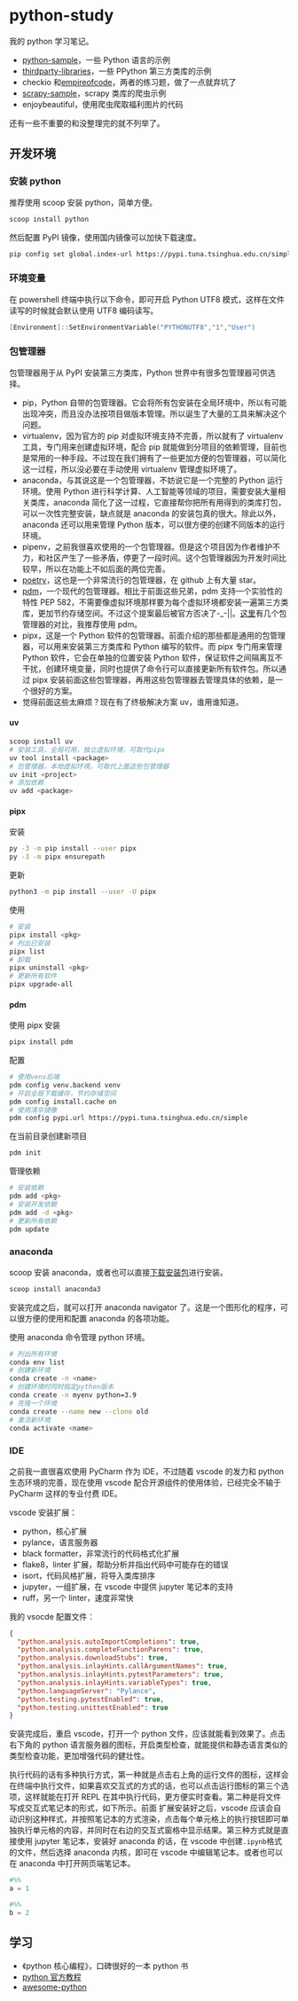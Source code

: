 # python-study

我的 python 学习笔记。

- [python-sample](./python-sample/README.md)，一些 Python 语言的示例
- [thirdparty-libraries](./thirdparty-libraries/README.md)，一些 PPython 第三方类库的示例
- checkio 和[empireofcode](./empireofcode/README.md)，两者的练习题，做了一点就弃坑了
- [scrapy-sample](./scrapy-sample)，scrapy 类库的爬虫示例
- enjoybeautiful，使用爬虫爬取福利图片的代码

还有一些不重要的和没整理完的就不列举了。

## 开发环境

### 安装 python

推荐使用 scoop 安装 python，简单方便。

```powershell
scoop install python
```

然后配置 PyPI 镜像，使用国内镜像可以加快下载速度。

```sh
pip config set global.index-url https://pypi.tuna.tsinghua.edu.cn/simple
```

### 环境变量

在 powershell 终端中执行以下命令，即可开启 Python UTF8 模式，这样在文件读写的时候就会默认使用 UTF8 编码读写。

```powershell
[Environment]::SetEnvironmentVariable("PYTHONUTF8","1","User")
```

### 包管理器

包管理器用于从 PyPI 安装第三方类库，Python 世界中有很多包管理器可供选择。

- pip，Python 自带的包管理器。它会将所有包安装在全局环境中，所以有可能出现冲突，而且没办法按项目做版本管理。所以诞生了大量的工具来解决这个问题。
- virtualenv，因为官方的 pip 对虚拟环境支持不完善，所以就有了 virtualenv 工具，专门用来创建虚拟环境，配合 pip 就能做到分项目的依赖管理，目前也是常用的一种手段。不过现在我们拥有了一些更加方便的包管理器，可以简化这一过程，所以没必要在手动使用 virtualenv 管理虚拟环境了。
- anaconda，与其说这是一个包管理器，不妨说它是一个完整的 Python 运行环境。使用 Python 进行科学计算、人工智能等领域的项目，需要安装大量相关类库，anaconda 简化了这一过程，它直接帮你把所有用得到的类库打包，可以一次性完整安装，缺点就是 anaconda 的安装包真的很大。除此以外，anaconda 还可以用来管理 Python 版本，可以很方便的创建不同版本的运行环境。
- pipenv，之前我很喜欢使用的一个包管理器。但是这个项目因为作者维护不力，和社区产生了一些矛盾，停更了一段时间。这个包管理器因为开发时间比较早，所以在功能上不如后面的两位完善。
- [poetry](https://python-poetry.org/)，这也是一个非常流行的包管理器，在 github 上有大量 star。
- [pdm](https://pdm.fming.dev/latest/)，一个现代的包管理器。相比于前面这些兄弟，pdm 支持一个实验性的特性 PEP 582，不需要像虚拟环境那样要为每个虚拟环境都安装一遍第三方类库，更加节约存储空间。不过这个提案最后被官方否决了-\_-||。[这里](https://github.com/pdm-project/pdm/blob/main/README_zh.md#%E4%B8%8E%E5%85%B6%E4%BB%96%E5%8C%85%E7%AE%A1%E7%90%86%E5%99%A8%E7%9A%84%E6%AF%94%E8%BE%83)有几个包管理器的对比，我推荐使用 pdm。
- pipx，这是一个 Python 软件的包管理器。前面介绍的那些都是通用的包管理器，可以用来安装第三方类库和 Python 编写的软件。而 pipx 专门用来管理 Python 软件，它会在单独的位置安装 Python 软件，保证软件之间隔离互不干扰，创建环境变量，同时也提供了命令行可以直接更新所有软件包。所以通过 pipx 安装前面这些包管理器，再用这些包管理器去管理具体的依赖，是一个很好的方案。
- 觉得前面这些太麻烦？现在有了终极解决方案 uv，谁用谁知道。

#### uv

```sh
scoop install uv
# 安装工具，全局可用，独立虚拟环境，可取代pipx
uv tool install <package>
# 包管理器，本地虚拟环境，可取代上面这些包管理器
uv init <project>
# 添加依赖
uv add <package>
```

#### pipx

安装

```sh
py -3 -m pip install --user pipx
py -3 -m pipx ensurepath
```

更新

```sh
python3 -m pip install --user -U pipx
```

使用

```sh
# 安装
pipx install <pkg>
# 列出已安装
pipx list
# 卸载
pipx uninstall <pkg>
# 更新所有软件
pipx upgrade-all
```

#### pdm

使用 pipx 安装

```sh
pipx install pdm
```

配置

```sh
# 使用venv后端
pdm config venv.backend venv
# 开启全局下载缓存，节约存储空间
pdm config install.cache on
# 使用清华镜像
pdm config pypi.url https://pypi.tuna.tsinghua.edu.cn/simple
```

在当前目录创建新项目

```sh
pdm init
```

管理依赖

```sh
# 安装依赖
pdm add <pkg>
# 安装开发依赖
pdm add -d <pkg>
# 更新所有依赖
pdm update
```

### anaconda

scoop 安装 anaconda，或者也可以直接[下载安装包](https://www.anaconda.com/download)进行安装。

```sh
scoop install anaconda3
```

安装完成之后，就可以打开 anaconda navigator 了。这是一个图形化的程序，可以很方便的使用和配置 anaconda 的各项功能。

使用 anaconda 命令管理 python 环境。

```sh
# 列出所有环境
conda env list
# 创建新环境
conda create -n <name>
# 创建环境时同时指定python版本
conda create -n myenv python=3.9
# 克隆一个环境
conda create --name new --clone old
# 激活新环境
conda activate <name>
```

### IDE

之前我一直很喜欢使用 PyCharm 作为 IDE，不过随着 vscode 的发力和 python 生态环境的完善，现在使用 vscode 配合开源组件的使用体验，已经完全不输于 PyCharm 这样的专业付费 IDE。

vscode 安装扩展：

- python，核心扩展
- pylance，语言服务器
- black formatter，非常流行的代码格式化扩展
- flake8，linter 扩展，帮助分析并指出代码中可能存在的错误
- isort，代码风格扩展，将导入类库排序
- jupyter，一组扩展，在 vscode 中提供 jupyter 笔记本的支持
- ruff，另一个 linter，速度非常快

我的 vsocde 配置文件：

```json
{
  "python.analysis.autoImportCompletions": true,
  "python.analysis.completeFunctionParens": true,
  "python.analysis.downloadStubs": true,
  "python.analysis.inlayHints.callArgumentNames": true,
  "python.analysis.inlayHints.pytestParameters": true,
  "python.analysis.inlayHints.variableTypes": true,
  "python.languageServer": "Pylance",
  "python.testing.pytestEnabled": true,
  "python.testing.unittestEnabled": true
}
```

安装完成后，重启 vscode，打开一个 python 文件，应该就能看到效果了。点击右下角的 python 语言服务器的图标，开启类型检查，就能提供和静态语言类似的类型检查功能，更加增强代码的健壮性。

执行代码的话有多种执行方式，第一种就是点击右上角的运行文件的图标，这样会在终端中执行文件，如果喜欢交互式的方式的话，也可以点击运行图标的第三个选项，这样就能在打开 REPL 在其中执行代码，更方便实时查看。第二种是将文件写成交互式笔记本的形式，如下所示。前面 扩展安装好之后，vscode 应该会自动识别这种样式，并按照笔记本的方式渲染，点击每个单元格上的执行按钮即可单独执行单元格的内容，并同时在右边的交互式窗格中显示结果。第三种方式就是直接使用 jupyter 笔记本，安装好 anaconda 的话，在 vscode 中创建`.ipynb`格式的文件，然后选择 anaconda 内核，即可在 vscode 中编辑笔记本。或者也可以在 anaconda 中打开网页端笔记本。

```py
#%%
a = 1

#%%
b = 2
```

## 学习

- 《python 核心编程》，口碑很好的一本 python 书
- [python 官方教程](https://docs.python.org/3/tutorial/index.html)
- [awesome-python](https://github.com/vinta/awesome-python)
